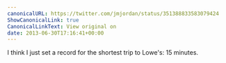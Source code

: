 ```yaml
---
canonicalURL: https://twitter.com/jmjordan/status/351388833583079424
ShowCanonicalLink: true
CanonicalLinkText: View original on
date: 2013-06-30T17:16:41+00:00
---
```

I think I just set a record for the shortest trip to Lowe's: 15 minutes.